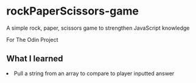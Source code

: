 # rockPaperScissors-game
A simple rock, paper, scissors game to strengthen JavaScript knowledge

For The Odin Project

## What I learned
<li>Pull a string from an array to compare to player inputted answer
